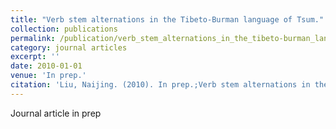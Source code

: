 ```yaml
---
title: "Verb stem alternations in the Tibeto-Burman language of Tsum."
collection: publications
permalink: /publication/verb_stem_alternations_in_the_tibeto-burman_lang_of_tsum
category: journal articles
excerpt: ''
date: 2010-01-01
venue: 'In prep.'
citation: 'Liu, Naijing. (2010). In prep.;Verb stem alternations in the Tibeto-Burman language of Tsum.'
---
```

Journal article in prep
